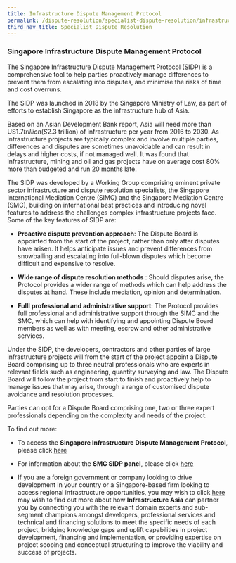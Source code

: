 ```yaml
---
title: Infrastructure Dispute Management Protocol
permalink: /dispute-resolution/specialist-dispute-resolution/infrastructure-dispute-management/
third_nav_title: Specialist Dispute Resolution
---
```


### Singapore Infrastructure Dispute Management Protocol


The Singapore Infrastructure Dispute Management Protocol (SIDP) is a comprehensive tool to help parties proactively manage differences to prevent them from escalating into disputes, and minimise the risks of time and cost overruns. 

The SIDP was launched in 2018 by the Singapore Ministry of Law, as part of efforts to establish Singapore as the infrastructure hub of Asia. 

Based on an Asian Development Bank report, Asia will need more than US$1.7 trillion (S$2.3 trillion) of infrastructure per year from 2016 to 2030. As infrastructure projects are typically complex and involve multiple parties, differences and disputes are sometimes unavoidable and can result in delays and higher costs, if not managed well. It was found that infrastructure, mining and oil and gas projects have on average cost 80% more than budgeted and run 20 months late.

The SIDP was developed by a Working Group comprising eminent private sector infrastructure and dispute resolution specialists, the Singapore International Mediation Centre (SIMC) and the Singapore Mediation Centre (SMC), building on international best practices and introducing novel features to address the challenges complex infrastructure projects face. Some of the key features of SIDP are:

- **Proactive dispute prevention approach**: The Dispute Board is appointed from the start of the project, rather than only after disputes have arisen. It helps anticipate issues and prevent differences from snowballing and escalating into full-blown disputes which become difficult and expensive to resolve.

- **Wide range of dispute resolution methods** : Should disputes arise, the Protocol provides a wider range of methods which can help address the disputes at hand. These include mediation, opinion and determination.

- **Fulll professional and administrative support**: The Protocol provides full professional and administrative support through the SIMC and the SMC, which can help with identifying and appointing Dispute Board members as well as with meeting, escrow and other administrative services. 

Under the  SIDP, the developers, contractors and other parties of large infrastructure projects will from the start of the project appoint a Dispute Board comprising up to three neutral professionals who are experts in relevant fields such as engineering, quantity surveying and law. The Dispute Board will follow the project from start to finish and proactively help to manage issues that may arise, through a range of customised dispute avoidance and resolution processes.

Parties can opt for a Dispute Board comprising one, two or three expert professionals depending on the complexity and needs of the project. 
<!-- Interested users may choose their Dispute Board members from SIMC’s Specialists (Infrastructure) Panel or SMC's SIDP Panel which experts with the appropriate experience in resolving complex infrastructure disputes. -->


To find out more:

- To access the **Singapore Infrastructure Dispute Management Protocol**, please click [here](https://www.mlaw.gov.sg/files/news/press-releases/2018/10/SIDP%20Protocol.pdf)

<!-- - For information about the **SIMC's Specialists (Infrastructure) Panel**, please click [here](https://simc.com.sg/mediators/?_sfm_sector=Infrastructure%20%26%20Construction&_sfm_active_since=2014+2020) -->

- For information about the **SMC SIDP panel**, please click [here](https://www.mediation.com.sg/experts/others/sidp-panels/)

- If you are a foreign government or company looking to drive development in your country or a Singapore-based firm looking to access regional infrastructure opportunities, you may wish to click [here](https://www.infrastructureasia.org/) may wish to find out more about how **Infrastructure Asia** can partner you by connecting you with the relevant domain experts and sub-segment champions amongst developers, professional services and technical and financing solutions to meet the specific needs of each project, bridging knowledge gaps and uplift capabilities in project development, financing and implementation, or providing expertise on project scoping and conceptual structuring to improve the viability and success of projects.

